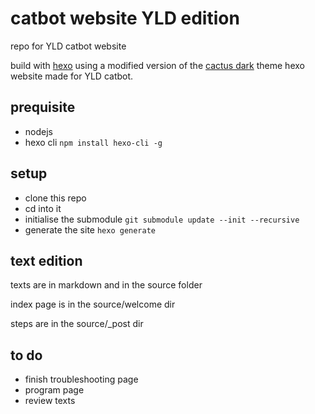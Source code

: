 # catbot website YLD edition

repo for YLD catbot website

build with [hexo][1] using a modified version of the [cactus dark][2] theme hexo website made for YLD catbot.

## prequisite

- nodejs
- hexo cli ```npm install hexo-cli -g```

## setup

- clone this repo
- cd into it
- initialise the submodule ```git submodule update --init --recursive```
- generate the site ```hexo generate```

## text edition

texts are in markdown and in the source folder

index page is in the source/welcome dir

steps are in the source/_post dir

## to do

- finish troubleshooting page
- program page
- review texts


[1]: [https://hexo.io]
[2]: [https://github.com/probberechts/cactus-dark]
